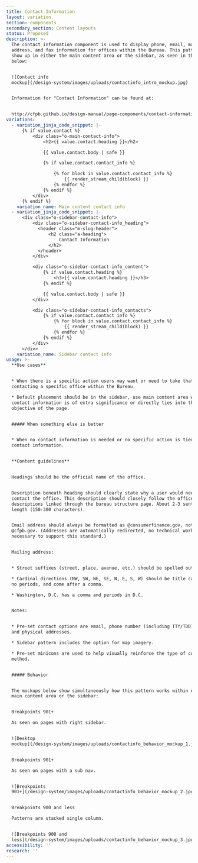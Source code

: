 ```yaml
---
title: Contact Information
layout: variation
section: components
secondary_section: Content layouts
status: Proposed
description: >-
  The contact information component is used to display phone, email, mailing
  address, and fax information for offices within the Bureau. This pattern may
  show up in either the main content area or the sidebar, as seen in the mockup
  below:


  ![Contact info
  mockup](/design-system/images/uploads/contactinfo_intro_mockup.jpg)


  Information for "Contact Information" can be found at:


  http://cfpb.github.io/design-manual/page-components/contact-information.html
variations:
  - variation_jinja_code_snippet: |-
      {% if value.contact %}
          <div class="o-main-contact-info">
              <h2>{{ value.contact.heading }}</h2>

              {{ value.contact.body | safe }}

              {% if value.contact.contact_info %}

                  {% for block in value.contact.contact_info %}
                      {{ render_stream_child(block) }}
                  {% endfor %}
              {% endif %}
          </div>
      {% endif %}
    variation_name: Main content contact info
  - variation_jinja_code_snippet: |-
      <div class="o-sidebar-contact-info">
          <div class="o-sidebar-contact-info_heading">
            <header class="m-slug-header">
                <h2 class="a-heading">
                    Contact Information
                </h2>
            </header>
          </div>

          <div class="o-sidebar-contact-info_content">
              {% if value.contact.heading %}
                  <h3>{{ value.contact.heading }}</h3>
              {% endif %}

              {{ value.contact.body | safe }}
          </div>

          <div class="o-sidebar-contact-info_contacts">
              {% if value.contact.contact_info %}
                  {% for block in value.contact.contact_info %}
                      {{ render_stream_child(block) }}
                  {% endfor %}
              {% endif %}
          </div>
      </div>
    variation_name: Sidebar contact info
usage: >-
  **Use cases**


  * When there is a specific action users may want or need to take that requires
  contacting a specific office within the Bureau.

  * Default placement should be in the sidebar, use main content area when
  contact information is of extra significance or directly ties into the main
  objective of the page.


  ##### When something else is better


  * When no contact information is needed or no specific action is tied to the
  contact information.


  **Content guidelines**


  Headings should be the official name of the office.


  Description beneath heading should clearly state why a user would need to
  contact the office. This description should closely follow the office
  descriptions linked through the bureau structure page. About 2-3 sentences in
  length (150-300 characters).


  Email address should always be formatted as @consumerfinance.gov, not
  @cfpb.gov. (Addresses are automatically redirected, no technical work is
  necessary to support this standard.)


  Mailing address:


  * Street suffixes (street, place, avenue, etc.) should be spelled out.

  * Cardinal directions (NW, SW, NE, SE, N, E, S, W) should be title case with
  no periods, and come after a comma.

  * Washington, D.C. has a comma and periods in D.C.


  Notes:


  * Pre-set contact options are email, phone number (including TTY/TDD), fax,
  and physical addresses.

  * Sidebar pattern includes the option for map imagery.

  * Pre-set minicons are used to help visually reinforce the type of contact
  method.


  ##### Behavior


  The mockups below show simultaneously how this pattern works within either the
  main content area or the sidebar:


  Breakpoints 901+

  As seen on pages with right sidebar.


  ![Desktop
  mockup](/design-system/images/uploads/contactinfo_behavior_mockup_1.jpg)


  Breakpoints 901+

  As seen on pages with a sub nav.


  ![Breakpoints
  901+](/design-system/images/uploads/contactinfo_behavior_mockup_2.jpg)


  Breakpoints 900 and less

  Patterns are stacked single column.


  ![Breakpoints 900 and
  less](/design-system/images/uploads/contactinfo_behavior_mockup_3.jpg)
accessibility: ''
research: ''
---
```


